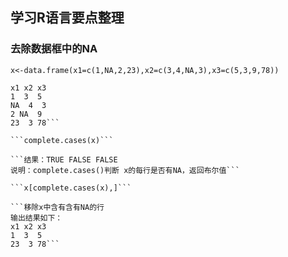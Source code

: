 ## 学习R语言要点整理

### 去除数据框中的NA

```x<-data.frame(x1=c(1,NA,2,23),x2=c(3,4,NA,3),x3=c(5,3,9,78))```


```打印x，输入结果如下：
x1 x2 x3
1  3  5
NA  4  3
2 NA  9
23  3 78```

```complete.cases(x)```

```结果：TRUE FALSE FALSE
说明：complete.cases()判断 x的每行是否有NA，返回布尔值```

```x[complete.cases(x),]```

```移除x中含有含有NA的行
输出结果如下：
x1 x2 x3
1  3  5
23  3 78```
